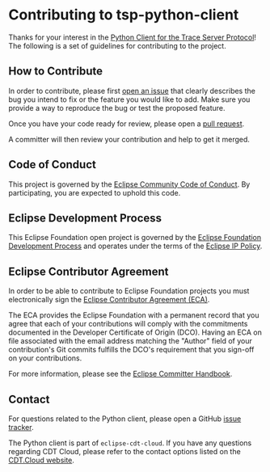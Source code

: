 # Contributing to tsp-python-client

Thanks for your interest in the [Python Client for the Trace Server Protocol][repo]!
The following is a set of guidelines for contributing to the project.

## How to Contribute

In order to contribute, please first [open an issue][issues] that clearly describes the bug you
intend to fix or the feature you would like to add. Make sure you provide a way to reproduce
the bug or test the proposed feature.

Once you have your code ready for review, please open a [pull request][pr].

A committer will then review your contribution and help to get it merged.

## Code of Conduct

This project is governed by the [Eclipse Community Code of Conduct](CODE_OF_CONDUCT.md).
By participating, you are expected to uphold this code.

## Eclipse Development Process

This Eclipse Foundation open project is governed by the [Eclipse Foundation
Development Process][dev-process] and operates under the terms of the [Eclipse IP Policy][ip-policy].

## Eclipse Contributor Agreement

In order to be able to contribute to Eclipse Foundation projects you must
electronically sign the [Eclipse Contributor Agreement (ECA)][eca].

The ECA provides the Eclipse Foundation with a permanent record that you agree
that each of your contributions will comply with the commitments documented in
the Developer Certificate of Origin (DCO). Having an ECA on file associated with
the email address matching the "Author" field of your contribution's Git commits
fulfills the DCO's requirement that you sign-off on your contributions.

For more information, please see the [Eclipse Committer Handbook][handbook].

## Contact

For questions related to the Python client, please open a GitHub [issue tracker][issues].

The Python client is part of `eclipse-cdt-cloud`. If you have any questions regarding CDT Cloud,
please refer to the contact options listed on the [CDT.Cloud website][cdt].

[cdt]: https://cdt-cloud.io/contact/
[dev-process]: https://eclipse.org/projects/dev_process
[eca]: https://www.eclipse.org/legal/ECA.php
[handbook]: https://www.eclipse.org/projects/handbook/#resources-commit
[ip-policy]: https://www.eclipse.org/org/documents/Eclipse_IP_Policy.pdf
[issues]: https://github.com/eclipse-cdt-cloud/tsp-python-client/issues
[pr]: https://github.com/eclipse-cdt-cloud/tsp-python-client/pulls
[repo]: https://github.com/eclipse-cdt-cloud/tsp-python-client
